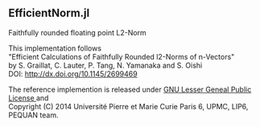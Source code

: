 ## EfficientNorm.jl
Faithfully rounded floating point L2-Norm

This implementation follows   
"Efficient Calculations of Faithfully Rounded l2-Norms of n-Vectors"  
by S. Graillat, C. Lauter, P. Tang, N. Yamanaka and S. Oishi  
DOI: http://dx.doi.org/10.1145/2699469

The reference implemention is released under [GNU Lesser Geneal Public License  ](http://www.gnu.org/licenses/lgpl-3.0.html) and  
Copyright (C) 2014 Université Pierre et Marie Curie Paris 6, UPMC, LIP6, PEQUAN team.



